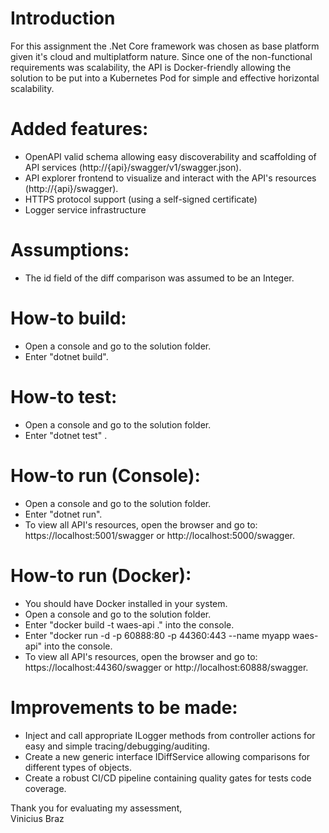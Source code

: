 ﻿# Introduction

For this assignment the .Net Core framework was chosen as base platform given it's cloud and multiplatform nature. 
Since one of the non-functional requirements was scalability, the API is Docker-friendly allowing the solution to be put 
into a Kubernetes Pod for simple and effective horizontal scalability. 

# Added features:
* OpenAPI valid schema allowing easy discoverability and scaffolding of API services (http://{api}/swagger/v1/swagger.json).
* API explorer frontend to visualize and interact with the API's resources (http://{api}/swagger).
* HTTPS protocol support (using a self-signed certificate)
* Logger service infrastructure

# Assumptions:
* The id field of the diff comparison was assumed to be an Integer.


# How-to build:
* Open a console and go to the solution folder.
* Enter "dotnet build".

# How-to test:
* Open a console and go to the solution folder.
* Enter "dotnet test" .

# How-to run (Console):
* Open a console and go to the solution folder.
* Enter "dotnet run".
* To view all API's resources, open the browser and go to: https://localhost:5001/swagger  or http://localhost:5000/swagger.

# How-to run (Docker):
* You should have Docker installed in your system.
* Open a console and go to the solution folder.
* Enter "docker build -t waes-api ." into the console.
* Enter "docker run -d -p 60888:80 -p 44360:443 --name myapp waes-api" into the console.
* To view all API's resources, open the browser and go to: https://localhost:44360/swagger  or http://localhost:60888/swagger.


# Improvements to be made:

* Inject and call appropriate ILogger methods from controller actions for easy and simple tracing/debugging/auditing.
* Create a new generic interface IDiffService<TType> allowing comparisons for different types of objects.
* Create a robust CI/CD pipeline containing quality gates for tests code coverage.


Thank you for evaluating my assessment,  
Vinicius Braz
